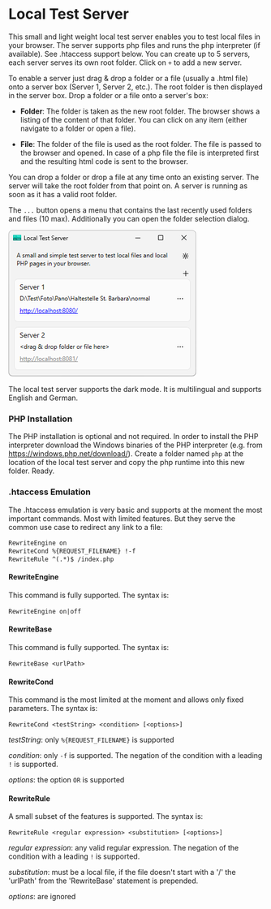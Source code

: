 # Local Test Server
This small and light weight local test server enables you to test local files in your browser. The server supports php files and runs the php interpreter (if available). See .htaccess support below. You can create up to 5 servers, each server serves its own root folder. Click on `+` to add a new server.

To enable a server just drag & drop a folder or a file (usually a .html file) onto a server box (Server 1, Server 2, etc.). The root folder is then displayed in the server box. Drop a folder or a file onto a server's box:

- **Folder**: The folder is taken as the new root folder. The browser shows a listing of the content of that folder. You can click on any item (either navigate to a folder or open a file).

- **File**: The folder of the file is used as the root folder. The file is passed to the browser and opened. In case of a php file the file is interpreted first and the resulting html code is sent to the browser.

You can drop a folder or drop a file at any time onto an existing server. The server will take the root folder from that point on. A server is running as soon as it has a valid root folder.

The `...` button opens a menu that contains the last recently used folders and files (10 max). Additionally you can open the folder selection dialog.

![screenshot](Screenshot1.png)

The local test server supports the dark mode. It is multilingual and supports English and German.
### PHP Installation

The PHP installation is optional and not required. In order to install the PHP interpreter download the Windows binaries of the PHP interpreter (e.g. from https://windows.php.net/download/). Create a folder named `php` at the location of the local test server and copy the php runtime into this new folder. Ready.

### .htaccess Emulation

The .htaccess emulation is very basic and supports at the moment the most important commands. Most with limited features. But they serve the common use case to redirect any link to a file:

```
RewriteEngine on
RewriteCond %{REQUEST_FILENAME} !-f
RewriteRule ^(.*)$ /index.php
```

#### RewriteEngine
This command is fully supported. The syntax is:

`RewriteEngine on|off`

#### RewriteBase
This command is fully supported. The syntax is:

`RewriteBase <urlPath>`

#### RewriteCond
This command is the most limited at the moment and allows only fixed parameters. The syntax is:

`RewriteCond <testString> <condition> [<options>]`

*testString*: only `%{REQUEST_FILENAME}` is supported

*condition*: only `-f` is supported. The negation of the condition with a leading `!` is supported.

*options*: the option `OR` is supported

#### RewriteRule
A small subset of the features is supported. The syntax is:

`RewriteRule <regular expression> <substitution> [<options>]`

*regular expression*: any valid regular expression. The negation of the condition with a leading `!` is supported.

*substitution*: must be a local file, if the file doesn't start with a '/' the 'urlPath' from the 'RewriteBase' statement is prepended.

*options*: are ignored

